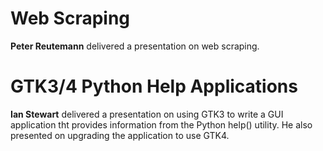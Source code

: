 # Web Scraping

**Peter Reutemann** delivered a presentation on web scraping.


# GTK3/4 Python Help Applications

**Ian Stewart** delivered a presentation on using GTK3 to write a GUI application tht provides information from the Python help() utility. 
He also presented on upgrading the application to use GTK4.
